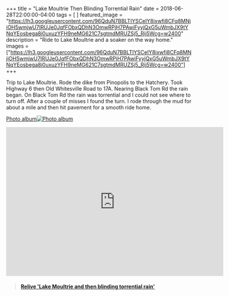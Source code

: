 +++
title =  "Lake Moultrie Then Blinding Torrential Rain"
date = 2018-06-28T22:00:00-04:00
tags = [ ]
featured_image = "https://lh3.googleusercontent.com/96QduN7BBLTIYSCeIY8ixwfi8CFq8MNjiOH5wmjwU7IRUJe0JqfFObxQDhN3OmwRPjH7PAwiFyyjQxG5uWmbJX9tYNqYEosbega8i0uxuzYFH9neMG621C7sgtmdMRUZSj5_Rij5Wcg=w2400"
description = "Ride to Lake Moultrie and a soaker on the way home."
images = ["https://lh3.googleusercontent.com/96QduN7BBLTIYSCeIY8ixwfi8CFq8MNjiOH5wmjwU7IRUJe0JqfFObxQDhN3OmwRPjH7PAwiFyyjQxG5uWmbJX9tYNqYEosbega8i0uxuzYFH9neMG621C7sgtmdMRUZSj5_Rij5Wcg=w2400"]
+++

Trip to Lake Moultrie. Rode the dike from Pinopolis to the Hatchery. Took Highway 6 then Old Whitesville Road to 17A. Nearing Black Tom Rd the rain began. On Black Tom Rd the rain was torrential and I could not see where to turn off. After a couple of misses I found the turn. I rode through the mud for about a mile and then hit pavement for a smooth ride home.

[Photo album![Photo album](https://lh3.googleusercontent.com/a9JpaCB5qTKROqJNnVRc2KhCGHDiP4IJ6UGQo2DfczH5EnLQLxdm18dlID_UZ5JcozAL31Vg4zqTNQeCFipYMVTTkhqxeF6BWZ8mWXLGThUQjqcd0P9gSSbWFyIy_ZHmRRUWWiknG9Y=w2400)](https://photos.app.goo.gl/gosxW4KHUrwWQ12A7)

<iframe height='405' width='590' frameborder='0' allowtransparency='true' scrolling='no' src='https://www.strava.com/activities/1668867948/embed/63a6a48a770fcc945d662b6cd5d6e3f40d8c2c7c'></iframe>


<blockquote class="embedly-card" data-card-controls="0" data-card-key="f1631a41cb254ca5b035dc5747a5bd75"><h4><a href="https://www.relive.cc/view/1668867948?r=embed-site">Relive 'Lake Moultrie and then blinding torrential rain'</a></h4></blockquote>
        <script async src="//cdn.embedly.com/widgets/platform.js" charset="UTF-8"></script>
